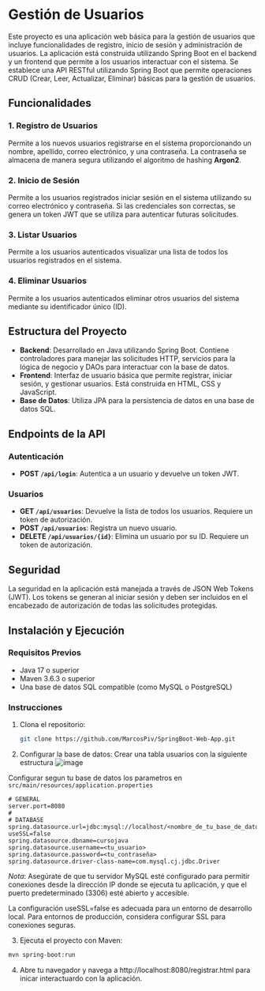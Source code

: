 # Gestión de Usuarios

Este proyecto es una aplicación web básica para la gestión de usuarios que incluye funcionalidades de registro, inicio de sesión y administración de usuarios. La aplicación está construida utilizando Spring Boot en el backend y un frontend que permite a los usuarios interactuar con el sistema. Se establece una API RESTful utilizando Spring Boot que permite operaciones CRUD (Crear, Leer, Actualizar, Eliminar) básicas para la gestión de usuarios.

## Funcionalidades

### 1. Registro de Usuarios
Permite a los nuevos usuarios registrarse en el sistema proporcionando un nombre, apellido, correo electrónico, y una contraseña. La contraseña se almacena de manera segura utilizando el algoritmo de hashing **Argon2**.

### 2. Inicio de Sesión
Permite a los usuarios registrados iniciar sesión en el sistema utilizando su correo electrónico y contraseña. Si las credenciales son correctas, se genera un token JWT que se utiliza para autenticar futuras solicitudes.

### 3. Listar Usuarios
Permite a los usuarios autenticados visualizar una lista de todos los usuarios registrados en el sistema.

### 4. Eliminar Usuarios
Permite a los usuarios autenticados eliminar otros usuarios del sistema mediante su identificador único (ID).

## Estructura del Proyecto

- **Backend**: Desarrollado en Java utilizando Spring Boot. Contiene controladores para manejar las solicitudes HTTP, servicios para la lógica de negocio y DAOs para interactuar con la base de datos.
- **Frontend**: Interfaz de usuario básica que permite registrar, iniciar sesión, y gestionar usuarios. Está construida en HTML, CSS y JavaScript.
- **Base de Datos**: Utiliza JPA para la persistencia de datos en una base de datos SQL.

## Endpoints de la API

### Autenticación
- **POST `/api/login`**: Autentica a un usuario y devuelve un token JWT.

### Usuarios
- **GET `/api/usuarios`**: Devuelve la lista de todos los usuarios. Requiere un token de autorización.
- **POST `/api/usuarios`**: Registra un nuevo usuario.
- **DELETE `/api/usuarios/{id}`**: Elimina un usuario por su ID. Requiere un token de autorización.

## Seguridad

La seguridad en la aplicación está manejada a través de JSON Web Tokens (JWT). Los tokens se generan al iniciar sesión y deben ser incluidos en el encabezado de autorización de todas las solicitudes protegidas.

## Instalación y Ejecución

### Requisitos Previos

- Java 17 o superior
- Maven 3.6.3 o superior
- Una base de datos SQL compatible (como MySQL o PostgreSQL)

### Instrucciones

1. Clona el repositorio:
   ```bash
   git clone https://github.com/MarcosPiv/SpringBoot-Web-App.git


2. Configurar la base de datos: 
Crear una tabla usuarios con la siguiente estructura
![image](https://github.com/user-attachments/assets/fa9580cf-db69-4372-b258-0cc861d2d590)

Configurar segun tu base de datos los parametros en
`src/main/resources/application.properties`
```
# GENERAL
server.port=8080
#
# DATABASE
spring.datasource.url=jdbc:mysql://localhost/<nombre_de_tu_base_de_datos>?useSSL=false
spring.datasource.dbname=cursojava
spring.datasource.username=<tu_usuario>
spring.datasource.password=<tu_contraseña>
spring.datasource.driver-class-name=com.mysql.cj.jdbc.Driver
```
*Nota*:
Asegúrate de que tu servidor MySQL esté configurado para permitir conexiones desde la dirección IP donde se ejecuta tu aplicación, y que el puerto predeterminado (3306) esté abierto y accesible.

La configuración useSSL=false es adecuada para un entorno de desarrollo local. Para entornos de producción, considera configurar SSL para conexiones seguras.

3. Ejecuta el proyecto con Maven:
```bash
mvn spring-boot:run
```
4. Abre tu navegador y navega a http://localhost:8080/registrar.html para inicar interactuardo con la aplicación.
